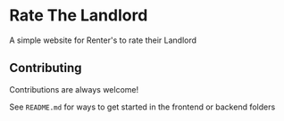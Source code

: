 # Rate The Landlord

A simple website for Renter's to rate their Landlord

## Contributing

Contributions are always welcome!

See `README.md` for ways to get started in the frontend or backend folders
